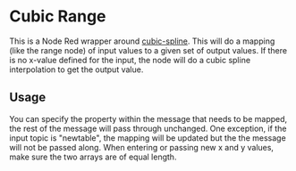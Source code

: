 # Cubic Range
This is a Node Red wrapper around [cubic-spline](https://www.npmjs.com/package/cubic-spline).
This will do a mapping (like the range node) of input values to a given set of output values.
If there is no x-value defined for the input, the node will do a cubic spline interpolation to get the output value.
## Usage
You can specify the property within the message that needs to be mapped, the rest of the message will pass through unchanged.
One exception, if the input topic is "newtable", the mapping will be updated but the the message will not be passed along.
When entering or passing new x and y values, make sure the two arrays are of equal length.